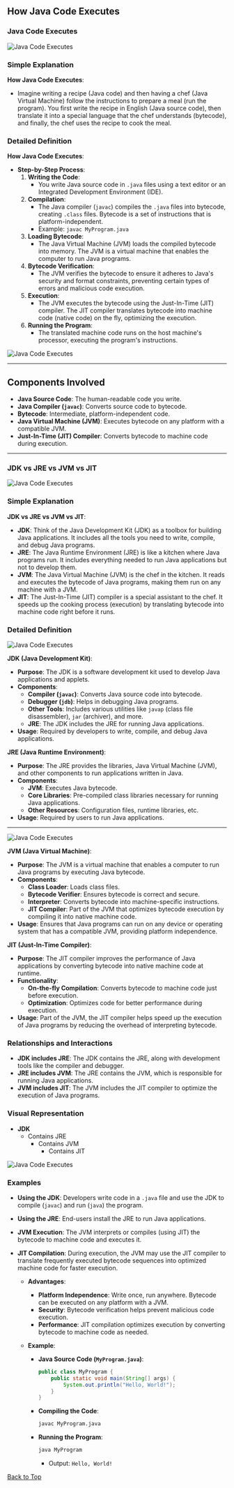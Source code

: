 ## How Java Code Executes

### Java Code Executes

![Java Code Executes](./Images/1.Java%20Intro.png)

### Simple Explanation

**How Java Code Executes**:
   - Imagine writing a recipe (Java code) and then having a chef (Java Virtual Machine) follow the instructions to prepare a meal (run the program). You first write the recipe in English (Java source code), then translate it into a special language that the chef understands (bytecode), and finally, the chef uses the recipe to cook the meal.

### Detailed Definition

**How Java Code Executes**:
   - **Step-by-Step Process**:
     1. **Writing the Code**:
        - You write Java source code in `.java` files using a text editor or an Integrated Development Environment (IDE).
     2. **Compilation**:
        - The Java compiler (`javac`) compiles the `.java` files into bytecode, creating `.class` files. Bytecode is a set of instructions that is platform-independent.
        - Example: `javac MyProgram.java`
     3. **Loading Bytecode**:
        - The Java Virtual Machine (JVM) loads the compiled bytecode into memory. The JVM is a virtual machine that enables the computer to run Java programs.
     4. **Bytecode Verification**:
        - The JVM verifies the bytecode to ensure it adheres to Java's security and format constraints, preventing certain types of errors and malicious code execution.
     5. **Execution**:
        - The JVM executes the bytecode using the Just-In-Time (JIT) compiler. The JIT compiler translates bytecode into machine code (native code) on the fly, optimizing the execution.
     6. **Running the Program**:
        - The translated machine code runs on the host machine's processor, executing the program's instructions.

![Java Code Executes](./Images/Java%20Intro2.png)

---

## Components Involved

- **Java Source Code**: The human-readable code you write.
- **Java Compiler (`javac`)**: Converts source code to bytecode.
- **Bytecode**: Intermediate, platform-independent code.
- **Java Virtual Machine (JVM)**: Executes bytecode on any platform with a compatible JVM.
- **Just-In-Time (JIT) Compiler**: Converts bytecode to machine code during execution.

---

### JDK vs JRE vs JVM vs JIT
![Java Code Executes](./Images/Java%20Intro3.png)

### Simple Explanation

**JDK vs JRE vs JVM vs JIT**:
   - **JDK**: Think of the Java Development Kit (JDK) as a toolbox for building Java applications. It includes all the tools you need to write, compile, and debug Java programs.
   - **JRE**: The Java Runtime Environment (JRE) is like a kitchen where Java programs run. It includes everything needed to run Java applications but not to develop them.
   - **JVM**: The Java Virtual Machine (JVM) is the chef in the kitchen. It reads and executes the bytecode of Java programs, making them run on any machine with a JVM.
   - **JIT**: The Just-In-Time (JIT) compiler is a special assistant to the chef. It speeds up the cooking process (execution) by translating bytecode into machine code right before it runs.


### Detailed Definition

![Java Code Executes](./Images/Java%20Intro4.png) 

**JDK (Java Development Kit)**:
   - **Purpose**: The JDK is a software development kit used to develop Java applications and applets.
   - **Components**:
     - **Compiler (`javac`)**: Converts Java source code into bytecode.
     - **Debugger (`jdb`)**: Helps in debugging Java programs.
     - **Other Tools**: Includes various utilities like `javap` (class file disassembler), `jar` (archiver), and more.
     - **JRE**: The JDK includes the JRE for running Java applications.
   - **Usage**: Required by developers to write, compile, and debug Java applications.

**JRE (Java Runtime Environment)**:
   - **Purpose**: The JRE provides the libraries, Java Virtual Machine (JVM), and other components to run applications written in Java.
   - **Components**:
     - **JVM**: Executes Java bytecode.
     - **Core Libraries**: Pre-compiled class libraries necessary for running Java applications.
     - **Other Resources**: Configuration files, runtime libraries, etc.
   - **Usage**: Required by users to run Java applications.

---
![Java Code Executes](./Images/Java%20Intro5.png)

**JVM (Java Virtual Machine)**:
   - **Purpose**: The JVM is a virtual machine that enables a computer to run Java programs by executing Java bytecode.
   - **Components**:
     - **Class Loader**: Loads class files.
     - **Bytecode Verifier**: Ensures bytecode is correct and secure.
     - **Interpreter**: Converts bytecode into machine-specific instructions.
     - **JIT Compiler**: Part of the JVM that optimizes bytecode execution by compiling it into native machine code.
   - **Usage**: Ensures that Java programs can run on any device or operating system that has a compatible JVM, providing platform independence.

**JIT (Just-In-Time Compiler)**:
   - **Purpose**: The JIT compiler improves the performance of Java applications by converting bytecode into native machine code at runtime.
   - **Functionality**:
     - **On-the-fly Compilation**: Converts bytecode to machine code just before execution.
     - **Optimization**: Optimizes code for better performance during execution.
   - **Usage**: Part of the JVM, the JIT compiler helps speed up the execution of Java programs by reducing the overhead of interpreting bytecode.

### Relationships and Interactions

- **JDK includes JRE**: The JDK contains the JRE, along with development tools like the compiler and debugger.
- **JRE includes JVM**: The JRE contains the JVM, which is responsible for running Java applications.
- **JVM includes JIT**: The JVM includes the JIT compiler to optimize the execution of Java programs.

### Visual Representation

- **JDK**
  - Contains JRE
    - Contains JVM
      - Contains JIT

![Java Code Executes](./Images/Java%20Intro6.png)   

### Examples

- **Using the JDK**: Developers write code in a `.java` file and use the JDK to compile (`javac`) and run (`java`) the program.
- **Using the JRE**: End-users install the JRE to run Java applications.
- **JVM Execution**: The JVM interprets or compiles (using JIT) the bytecode to machine code and executes it.
- **JIT Compilation**: During execution, the JVM may use the JIT compiler to translate frequently executed bytecode sequences into optimized machine code for faster execution.




   - **Advantages**:
     - **Platform Independence**: Write once, run anywhere. Bytecode can be executed on any platform with a JVM.
     - **Security**: Bytecode verification helps prevent malicious code execution.
     - **Performance**: JIT compilation optimizes execution by converting bytecode to machine code as needed.

   - **Example**:
     - **Java Source Code (`MyProgram.java`)**:
       ```java
       public class MyProgram {
           public static void main(String[] args) {
               System.out.println("Hello, World!");
           }
       }
       ```
     - **Compiling the Code**:
       ```sh
       javac MyProgram.java
       ```
     - **Running the Program**:
       ```sh
       java MyProgram
       ```
       - Output: `Hello, World!`

[Back to Top](#programming-concepts-index)